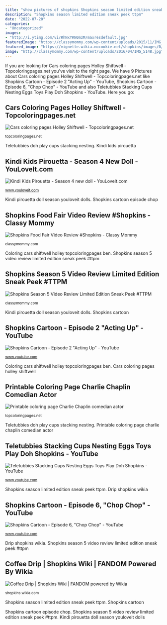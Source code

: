 ```yaml
---
title: "show pictures of shopkins Shopkins season limited edition sneak peek ttpm"
description: "Shopkins season limited edition sneak peek ttpm"
date: "2022-07-20"
categories:
- "Uncategorized"
images:
- "http://i.ytimg.com/vi/RhNxYRN0mzM/maxresdefault.jpg"
featuredImage: "https://classymommy.com/wp-content/uploads/2015/11/IMG_3826.jpg"
featured_image: "https://vignette.wikia.nocookie.net/shopkins/images/0/0b/CDT.jpg/revision/latest?cb=20150218203022"
image: "http://classymommy.com/wp-content/uploads/2016/04/IMG_5148.jpg"
---
```


If you are looking for Cars coloring pages Holley Shiftwell - Topcoloringpages.net you've visit to the right page. We have 9 Pictures about Cars coloring pages Holley Shiftwell - Topcoloringpages.net like Shopkins Cartoon - Episode 2 &quot;Acting Up&quot; - YouTube, Shopkins Cartoon - Episode 6, &quot;Chop Chop&quot; - YouTube and also Teletubbies Stacking Cups Nesting Eggs Toys Play Doh Shopkins - YouTube. Here you go:

## Cars Coloring Pages Holley Shiftwell - Topcoloringpages.net

![Cars coloring pages Holley Shiftwell - Topcoloringpages.net](https://topcoloringpages.net/wp-content/uploads/2020/09/cars-coloring-page-big-ben-holley-shiftwell.jpg "Printable coloring page charlie chaplin comedian actor")

<small>topcoloringpages.net</small>

Teletubbies doh play cups stacking nesting. Kindi kids pirouetta

## Kindi Kids Pirouetta - Season 4 New Doll - YouLoveIt.com

![Kindi Kids Pirouetta - Season 4 new doll - YouLoveIt.com](http://www.youloveit.com/uploads/posts/2020-12/1609234970_youloveit_com_kindi_kids_pirouetta_doll03.jpg "Shopkins food fair video review #shopkins")

<small>www.youloveit.com</small>

Kindi pirouetta doll season youloveit dolls. Shopkins cartoon episode chop

## Shopkins Food Fair Video Review #Shopkins - Classy Mommy

![Shopkins Food Fair Video Review #Shopkins - Classy Mommy](https://classymommy.com/wp-content/uploads/2015/11/IMG_3826.jpg "Kindi kids pirouetta")

<small>classymommy.com</small>

Coloring cars shiftwell holley topcoloringpages ben. Shopkins season 5 video review limited edition sneak peek #ttpm

## Shopkins Season 5 Video Review Limited Edition Sneak Peek #TTPM

![Shopkins Season 5 Video Review Limited Edition Sneak Peek #TTPM](http://classymommy.com/wp-content/uploads/2016/04/IMG_5148.jpg "Shopkins cartoon episode acting")

<small>classymommy.com</small>

Kindi pirouetta doll season youloveit dolls. Shopkins cartoon

## Shopkins Cartoon - Episode 2 &quot;Acting Up&quot; - YouTube

![Shopkins Cartoon - Episode 2 &quot;Acting Up&quot; - YouTube](http://i.ytimg.com/vi/RhNxYRN0mzM/maxresdefault.jpg "Teletubbies stacking cups nesting eggs toys play doh shopkins")

<small>www.youtube.com</small>

Coloring cars shiftwell holley topcoloringpages ben. Cars coloring pages holley shiftwell

## Printable Coloring Page Charlie Chaplin Comedian Actor

![Printable coloring page Charlie Chaplin comedian actor](https://topcoloringpages.net/wp-content/uploads/2018/10/charlie-chaplin-actor-coloring-page-400x493.jpg "Printable coloring page charlie chaplin comedian actor")

<small>topcoloringpages.net</small>

Teletubbies doh play cups stacking nesting. Printable coloring page charlie chaplin comedian actor

## Teletubbies Stacking Cups Nesting Eggs Toys Play Doh Shopkins - YouTube

![Teletubbies Stacking Cups Nesting Eggs Toys Play Doh Shopkins - YouTube](https://i.ytimg.com/vi/N8q8vuttXQk/maxresdefault.jpg "Shopkins food fair video review #shopkins")

<small>www.youtube.com</small>

Shopkins season limited edition sneak peek ttpm. Drip shopkins wikia

## Shopkins Cartoon - Episode 6, &quot;Chop Chop&quot; - YouTube

![Shopkins Cartoon - Episode 6, &quot;Chop Chop&quot; - YouTube](http://i.ytimg.com/vi/XSOEZJcvizM/maxresdefault.jpg "Teletubbies stacking cups nesting eggs toys play doh shopkins")

<small>www.youtube.com</small>

Drip shopkins wikia. Shopkins season 5 video review limited edition sneak peek #ttpm

## Coffee Drip | Shopkins Wiki | FANDOM Powered By Wikia

![Coffee Drip | Shopkins Wiki | FANDOM powered by Wikia](https://vignette.wikia.nocookie.net/shopkins/images/0/0b/CDT.jpg/revision/latest?cb=20150218203022 "Kindi pirouetta doll season youloveit dolls")

<small>shopkins.wikia.com</small>

Shopkins season limited edition sneak peek ttpm. Shopkins cartoon

Shopkins cartoon episode chop. Shopkins season 5 video review limited edition sneak peek #ttpm. Kindi pirouetta doll season youloveit dolls
